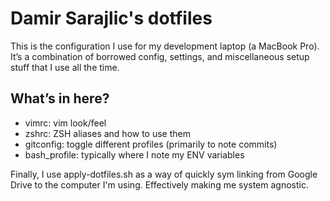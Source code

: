 # Damir Sarajlic's dotfiles

This is the configuration I use for my development laptop (a MacBook Pro). It’s a combination of borrowed config, settings, and miscellaneous setup stuff that I use all the time.

## What’s in here?

* vimrc: vim look/feel
* zshrc: ZSH aliases and how to use them
* gitconfig: toggle different profiles (primarily to note commits)
* bash_profile: typically where I note my ENV variables

Finally, I use apply-dotfiles.sh as a way of quickly sym linking from Google Drive to the computer I'm using. Effectively making me system agnostic.
